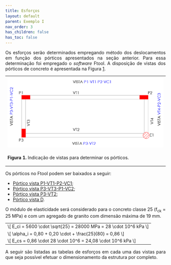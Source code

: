 ```yaml
---
title: Esforços
layout: default
parent: Exemplo I
nav_order: 3
has_children: false
has_toc: false
---
```


<!--Don't delete this script-->
<script src = "https://polyfill.io/v3/polyfill.min.js?features=es6"></script>
<script id = "MathJax-script" async src="https://cdn.jsdelivr.net/npm/mathjax@3/es5/tex-mml-chtml.js"></script>
<!--Don't delete this script-->

<p align = "justify">
Os esforços serão determinados empregando método dos deslocamentos em função dos pórticos apresentados na seção anterior. Para essa determinação foi empregado o <i>software</i> Ftool. A disposição de vistas dos pórticos de concreto é apresentada na Figura <a href="#fig1">1</a>.
</p>

<table border = "0" style = "width:100%">
  <tr>
    <td><center><img src = "assets/images/vistas.png" width = "100%"></center></td>
  </tr>
  <tr>
    <td><center><p align = "justify" id = "fig1"><b>Figura 1.</b> Indicação de vistas para determinar os pórticos.</p></center></td>
  </tr>
</table>

<p align = "justify">
Os pórticos no Ftool podem ser baixados a seguir:
</p>

<ul>
  <li><a target="_blank" rel="noopener" href="https://github.com/wmpjrufg/FEA0064/blob/gh-pages/portico_p1_vt1_p2_vc1.ftl">Pórtico vista P1-VT1-P2-VC1</a>;</li>
  <li><a target="_blank" rel="noopener" href="https://github.com/wmpjrufg/FEA0064/blob/gh-pages/portico_p3_vt3_p1_vc2.ftl">Pórtico vista P3-VT3-P1-VC2</a>;</li>
  <li><a target="_blank" rel="noopener" href="https://github.com/wmpjrufg/FEA0064/blob/gh-pages/portico_p3_vt2.ftl">Pórtico vista P3-VT2</a>;</li>
  <li><a target="_blank" rel="noopener" href="https://www.ftool.com.br/Ftool/">Pórtico vista D</a>.</li>
</ul>

<p align = "justify">
O módulo de elasticidade será considerado para o concreto classe 25 (f<sub>ck</sub> = 25 MPa) e com um agregado de granito com dimensão máxima de 19 mm.
</p>

<table border = "0" style = "width:100%">
    <tr>
        <td>\[ E_ci = 5600 \cdot \sqrt{25} = 28000 MPa = 28 \cdot 10^6 kPa \]</td>
    </tr>
    <tr>
        <td>\[ \alpha_i = 0,80 + 0,20 \cdot + \frac{25}{80} = 0,86 \]</td>
    </tr>
    <tr>
        <td>\[ E_cs = 0,86 \cdot 28 \cdot 10^6 = 24,08 \cdot 10^6 kPa \]</td>
    </tr>
</table>

<p align = "justify">
A seguir são listadas as tabelas de esforços em cada uma das vistas para que seja possível efetuar o dimensionamento da estrutura por completo.
</p>


<!-- <h3>Carregamento nas vigas do térreo</h3>
que nestede 11,5 cm de espessura e reboco e 0,50 cm em cada face totalizando 1,70 kN/m² conforme tabela 2 da ABNT NBR 6120. Além disso uma das faces da arquitetura exige um fechamento em vidro com espessura de 10 mm (Peso específico aparente de 22 kN/m³). -->